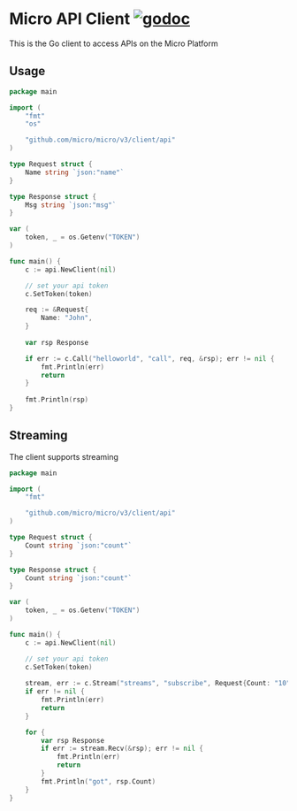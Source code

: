 # Micro API Client [![godoc](https://godoc.org/github.com/micro/micro/v3/client?status.svg)](https://godoc.org/github.com/micro/micro/v3/client) 

This is the Go client to access APIs on the Micro Platform

## Usage

```go
package main

import (
    "fmt"
    "os"

    "github.com/micro/micro/v3/client/api"
)

type Request struct {
	Name string `json:"name"`
}

type Response struct {
	Msg string `json:"msg"`
}

var (
	token, _ = os.Getenv("TOKEN")
)

func main() {
	c := api.NewClient(nil)

	// set your api token
	c.SetToken(token)

   	req := &Request{
		Name: "John",
	}
	
	var rsp Response

	if err := c.Call("helloworld", "call", req, &rsp); err != nil {
		fmt.Println(err)
		return
	}
	
	fmt.Println(rsp)
}
```

## Streaming

The client supports streaming

```go
package main

import (
	"fmt"

	"github.com/micro/micro/v3/client/api"
)

type Request struct {
	Count string `json:"count"`
}

type Response struct {
	Count string `json:"count"`
}

var (
	token, _ = os.Getenv("TOKEN")
)

func main() {
	c := api.NewClient(nil)

	// set your api token
	c.SetToken(token)
	
	stream, err := c.Stream("streams", "subscribe", Request{Count: "10"})
	if err != nil {
		fmt.Println(err)
		return
	}

	for {
		var rsp Response
		if err := stream.Recv(&rsp); err != nil {
			fmt.Println(err)
			return
		}
		fmt.Println("got", rsp.Count)
	}
}
```

